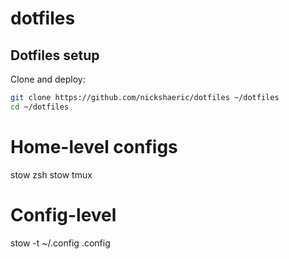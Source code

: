 # dotfiles

## Dotfiles setup

Clone and deploy:
```bash
git clone https://github.com/nickshaeric/dotfiles ~/dotfiles
cd ~/dotfiles
```

# Home-level configs
stow zsh
stow tmux

# Config-level
stow -t ~/.config .config

